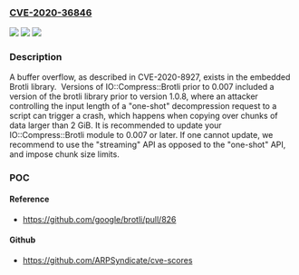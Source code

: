 ### [CVE-2020-36846](https://cve.mitre.org/cgi-bin/cvename.cgi?name=CVE-2020-36846)
![](https://img.shields.io/static/v1?label=Product&message=IO%3A%3ACompress%3A%3ABrotli&color=blue)
![](https://img.shields.io/static/v1?label=Version&message=0%3C%200.007%20&color=brighgreen)
![](https://img.shields.io/static/v1?label=Vulnerability&message=CWE-1395%20Dependency%20on%20Vulnerable%20Third-Party%20Component&color=brighgreen)

### Description

A buffer overflow, as described in CVE-2020-8927, exists in the embedded Brotli library.  Versions of IO::Compress::Brotli prior to 0.007 included a version of the brotli library prior to version 1.0.8, where an attacker controlling the input length of a "one-shot" decompression request to a script can trigger a crash, which happens when copying over chunks of data larger than 2 GiB. It is recommended to update your IO::Compress::Brotli module to 0.007 or later. If one cannot update, we recommend to use the "streaming" API as opposed to the "one-shot" API, and impose chunk size limits.

### POC

#### Reference
- https://github.com/google/brotli/pull/826

#### Github
- https://github.com/ARPSyndicate/cve-scores

